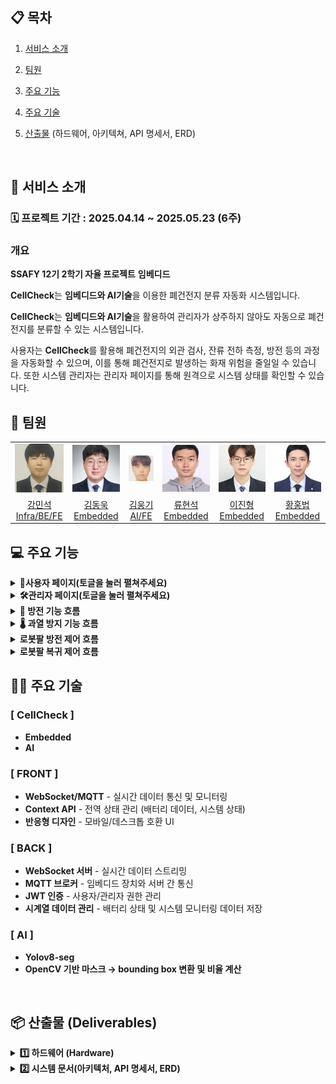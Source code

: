 ## 📋 목차

1. [서비스 소개](#-서비스-소개)
2. [팀원](#-팀원)
3. [주요 기능](#-주요-기능)
4. [주요 기술](#-주요-기술)
5. [산출물](#-산출물) (하드웨어, 아키텍쳐, API 명세서, ERD)
   
   <br />

## 🔋 서비스 소개

### 🗓️ 프로젝트 기간 : 2025.04.14 ~ 2025.05.23 (6주)

</aside>

### 개요

**SSAFY 12기 2학기 자율 프로젝트**
**임베디드**

**CellCheck**는 **임베디드와 AI기술**을 이용한 폐건전지 분류 자동화 시스템입니다.

**CellCheck**는 **임베디드와 AI기술**을 활용하여 관리자가 상주하지 않아도 자동으로 폐건전지를 분류할 수 있는 시스템입니다.

사용자는 **CellCheck**를 활용해 폐건전지의 외관 검사, 잔류 전하 측정, 방전 등의 과정을 자동화할 수 있으며, 이를 통해 폐건전지로 발생하는 화재 위험을 줄일일 수 있습니다.
또한 시스템 관리자는 관리자 페이지를 통해 원격으로 시스템 상태를 확인할 수 있습니다.
<br />

## 🤝 팀원

<table>
  <tr>
    <td align="center" width="150px">
      <a href="" target="_blank">
        <img src="images/강민석.png" alt="강민석 프로필" />
      </a>
    </td>
    <td align="center" width="150px">
      <a href="" target="_blank">
        <img src="images/김동욱.png" alt="김동욱 프로필" />
      </a>
    </td>
    <td align="center" width="150px">
      <a href="" target="_blank">
        <img src="images/김웅기.png" alt="김웅기 프로필" />
      </a>
    </td>
    <td align="center" width="150px">
      <a href="" target="_blank">
        <img src="images/류현석.png" alt="류현석 프로필" />
      </a>
    </td>
    <td align="center" width="150px">
      <a href="" target="_blank">
        <img src="images/이진형.png" alt="이진형 프로필" />
      </a>
    </td>
    <td align="center" width="150px">
      <a href="" target="_blank">
        <img src="images/황홍법.png" alt="황홍법 프로필" />
      </a>
    </td>
  </tr>
  <tr>
    <td align="center">
      <a href="" target="_blank">
        강민석<br />Infra/BE/FE
      </a>
    </td>
    <td align="center">
      <a href="" target="_blank">
        김동욱<br />Embedded
      </a>
    </td>
    <td align="center">
      <a href="" target="_blank">
        김웅기<br />AI/FE
      </a>
    </td>
    <td align="center">
      <a href="" target="_blank">
        류현석<br />Embedded
      </a>
    </td>
    <td align="center">
      <a href="" target="_blank">
        이진형<br />Embedded
      </a>
    </td>
    <td align="center">
      <a href="">
        황홍법<br />Embedded
      </a>
    </td>
  </tr>
</table>

## 💻 주요 기능

<details>
<summary><strong>👤사용자 페이지(토글을 눌러 펼쳐주세요)</strong></summary>

- **외관 검사 모니터링**: 건전지 외관 검사 결과 및 배터리 타입(AA, AAA, C, D) 확인
- **방전 상태 모니터링**: 배터리 잔량(SoC) 및 방전 진행 상태 실시간 표시
- **배터리 통 상태**: 불량통/방전완료통 가득참 알림 확인
- **환경 모니터링**: 방전 회로 온도, 실내온도, 쿨링팬 작동 상태 표시
- **공지사항 확인**: 관리자가 등록한 시스템 점검, 긴급, 일반 공지 확인

</details>

<details>
<summary><strong>🛠️관리자 페이지(토글을 눌러 펼쳐주세요)</strong></summary>

- **시스템 모니터링**: Jetson Nano의 CPU/SOC 온도, CPU/메모리 사용률 실시간 확인
- **배터리 처리 현황**: 처리된 배터리 타입, 상태, 처리 결과 기록 조회
- **사용자 관리**: 시스템 사용자 등록 및 계정 정보 조회/관리
- **공지사항 등록**: 시스템 점검, 긴급, 일반 공지 등록 및 관리
- **배터리 통 알림**: 불량통/방전완료통 가득참 상태 알림 및 조치 안내

</details>

<details>
<summary><strong>🔋 방전 기능 흐름</strong></summary>

1. 로봇팔이 배터리를 **방전 회로에 연결** (핀을 통해 접촉).
2. **INA219 전류/전압 센서**를 통해 방전 중 **버스 전압과 전류**를 측정.
3. 측정된 값은 **I2C 통신**으로 **모니터링용 아두이노**에 전달됨.
4. 아두이노는 수신된 값으로부터 **로드 전압**을 계산.
5. **버스 전압, 로드 전압, 전류** 데이터를 **시리얼 통신**을 통해 **Jetson Nano**에 전송.
6. Jetson Nano는 이를 바탕으로 **SoC(잔여 충전량)** 계산 후, **MQTT 통신**으로 서버에 전송.
7. SoC가 기준 이하로 판단되면, Jetson Nano는 **방전 완료 메시지**를 **컨트롤러 아두이노**에 전달.
8. 아두이노는 **로봇팔을 제어**하여 배터리와 회로를 안전하게 분리.

</details>

<details>
<summary><strong>🌡️ 과열 방지 기능 흐름</strong></summary>

1. **방전 회로에 저항이 연결**되어 방전이 진행됨.
2. 저항의 온도는 **온도 센서**를 통해 **실시간 모니터링**됨.
3. 온도가 **지정 임계값 이상**이 되면, **릴레이를 제어**하여 **쿨링팬을 작동**시킴.
4. 온도가 **위험 수준 이상**이면, 해당 회로를 **릴레이로 차단하고** **다른 채널의 방전 회로로 전환**.
5. 과열된 회로의 온도가 정상 범위로 떨어지면, **다시 연결 가능 상태로 초기화**됨.

</details>

<details>
<summary><strong>로봇팔 방전 제어 흐름</strong></summary>

1. 카메라 사진의 **bbox 좌표**를 전달.
2. **bbox 좌표**를 받아서 **로봇팔 좌표계**로 변환.
3. 변환된 좌표를 **목표**로 로봇팔이 움직이도록 각각의 **서보모터의 각도**를 구함. 
4. **URDF(Unified Robot Description Format)**를 사용한 **역기구학(또는 직접 계산)**으로 각도를 구함.
5. 구한 **각도**를 **시리얼 통신**으로 아두이노에 전송.
6. 아두이노에서 각각의 **서보모터**를 **순서대로** 작동

</details>

<details>
<summary><strong>로봇팔 복귀 제어 흐름</strong></summary>

1. **방전 완료 신호**를 수신
2. **수신한 신호**에 맞춰서, 아두이노에 **시리얼 통신**으로로 **명령** 전달.
3. 아두이노에서 **받은 명령**대로 **서보모터 각 각도**를 **순서대로** 움직여서 **저장한 초기값**으로 복구.
4. **복귀 완료 후** 완료 보고를 **시리얼 통신**으로 보고.

</details>


## 🧑‍💻 주요 기술

### [ CellCheck ]

- **Embedded**
- **AI**

### [ FRONT ]
- **WebSocket/MQTT** - 실시간 데이터 통신 및 모니터링
- **Context API** - 전역 상태 관리 (배터리 데이터, 시스템 상태)
- **반응형 디자인** - 모바일/데스크톱 호환 UI

### [ BACK ]
- **WebSocket 서버** - 실시간 데이터 스트리밍
- **MQTT 브로커** - 임베디드 장치와 서버 간 통신
- **JWT 인증** - 사용자/관리자 권한 관리
- **시계열 데이터 관리** - 배터리 상태 및 시스템 모니터링 데이터 저장

### [ AI ]
- **Yolov8-seg**
- **OpenCV 기반 마스크 → bounding box 변환 및 비율 계산**


<br />

## 📦 산출물 (Deliverables)

<details>
<summary><strong>1️⃣ 하드웨어 (Hardware)</strong></summary>

| # | 사진 | 구성품 | 설명 |
|---|------|--------|------|
| 0 | <img src="images/20250521_091101.jpg" width="200" /> | **전체 시스템** | 주요 모듈이 한눈에 보이는 전경 |
| 1 | <img src="images/20250520_230052.jpg" width="200" /> | Power Supply | 200 W 12 V SMPS |
| 2 | <img src="images/20250520_230124.jpg" width="200" /> | 컨베이어&nbsp;/ 스텝모터 | 이송 모듈&nbsp;+ 드라이버 |
| 3 | <img src="images/20250520_230137.jpg" width="200" /> | MG946R Servo | 차단판 A 구동 |
| 4 | <img src="images/20250520_230200.jpg" width="200" /> | Arduino Mega | 모터·센서 제어 MCU |
| 5 | <img src="images/20250520_230208.jpg" width="200" /> | Servo + Actuator | 차단판 B & 불량 배출 |
| 6 | <img src="images/20250520_230213.jpg" width="200" /> | Jetson Nano | AI 추론 & 통합 제어 |
| 7 | <img src="images/rn_image_picker_lib_temp_be76a430-e38f-4864-8238-da46ba066ec2.jpg" width="200" /> | Arduino + INA219 + GY-906 + Resistance | 방전회로 & 전류/전압 측정 & 온도 모니터링
| 8 | <img src="images/rn_image_picker_lib_temp_68d1294d-e077-4ac4-b647-e247a020d4a6.jpg" width="200" /> | Arduino + Power Supply + Relay | 쿨링팬 전원 제어
| 9 | <img src="images/rn_image_picker_lib_temp_81afe345-430e-4c29-ad36-3fde1b752b3c.jpg" width="200" /> | 4개의 MG996R Servo | 4자유도 알루미늄 로봇팔 제어


</details>

<details>
<summary><strong>2️⃣ 시스템 문서(아키텍처, API 명세서, ERD)</strong></summary>

| 문서 | 미리보기 |
|------|----------|
| 시스템 아키텍처 | <img src="images/CC_시스템아키텍처.png" width="400" /> |
| API 명세서 | <img src="images/CC_API명세서.png" width="400" /> |
| ERD  | <img src="images/CC_ERD.png" width="400" /> |

</details>

<br/>

